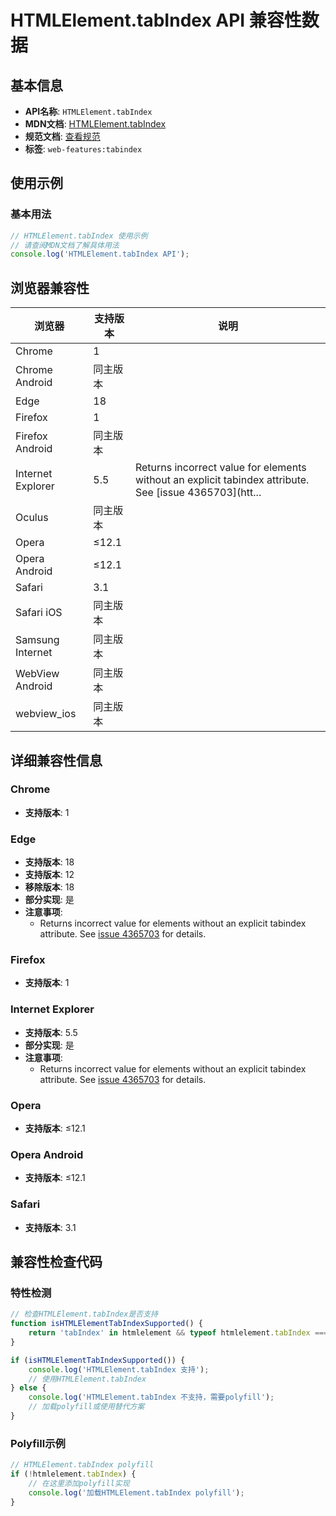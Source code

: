 # HTMLElement.tabIndex API 兼容性数据

## 基本信息

- **API名称**: `HTMLElement.tabIndex`
- **MDN文档**: [HTMLElement.tabIndex](https://developer.mozilla.org/docs/Web/API/HTMLElement/tabIndex)
- **规范文档**: [查看规范](https://html.spec.whatwg.org/multipage/interaction.html#dom-tabindex)
- **标签**: `web-features:tabindex`

## 使用示例

### 基本用法

```javascript
// HTMLElement.tabIndex 使用示例
// 请查阅MDN文档了解具体用法
console.log('HTMLElement.tabIndex API');
```

## 浏览器兼容性

| 浏览器 | 支持版本 | 说明 |
|--------|----------|------|
| Chrome | 1 |  |
| Chrome Android | 同主版本 |  |
| Edge | 18 |  |
| Firefox | 1 |  |
| Firefox Android | 同主版本 |  |
| Internet Explorer | 5.5 | Returns incorrect value for elements without an explicit tabindex attribute. See [issue 4365703](htt... |
| Oculus | 同主版本 |  |
| Opera | ≤12.1 |  |
| Opera Android | ≤12.1 |  |
| Safari | 3.1 |  |
| Safari iOS | 同主版本 |  |
| Samsung Internet | 同主版本 |  |
| WebView Android | 同主版本 |  |
| webview_ios | 同主版本 |  |

## 详细兼容性信息

### Chrome

- **支持版本**: 1

### Edge

- **支持版本**: 18
- **支持版本**: 12
- **移除版本**: 18
- **部分实现**: 是
- **注意事项**:
  - Returns incorrect value for elements without an explicit tabindex attribute. See [issue 4365703](https://developer.microsoft.com/microsoft-edge/platform/issues/4365703/) for details.

### Firefox

- **支持版本**: 1

### Internet Explorer

- **支持版本**: 5.5
- **部分实现**: 是
- **注意事项**:
  - Returns incorrect value for elements without an explicit tabindex attribute. See [issue 4365703](https://developer.microsoft.com/microsoft-edge/platform/issues/4365703/) for details.

### Opera

- **支持版本**: ≤12.1

### Opera Android

- **支持版本**: ≤12.1

### Safari

- **支持版本**: 3.1

## 兼容性检查代码

### 特性检测

```javascript
// 检查HTMLElement.tabIndex是否支持
function isHTMLElementTabIndexSupported() {
    return 'tabIndex' in htmlelement && typeof htmlelement.tabIndex === 'function';
}

if (isHTMLElementTabIndexSupported()) {
    console.log('HTMLElement.tabIndex 支持');
    // 使用HTMLElement.tabIndex
} else {
    console.log('HTMLElement.tabIndex 不支持，需要polyfill');
    // 加载polyfill或使用替代方案
}
```

### Polyfill示例

```javascript
// HTMLElement.tabIndex polyfill
if (!htmlelement.tabIndex) {
    // 在这里添加polyfill实现
    console.log('加载HTMLElement.tabIndex polyfill');
}
```

